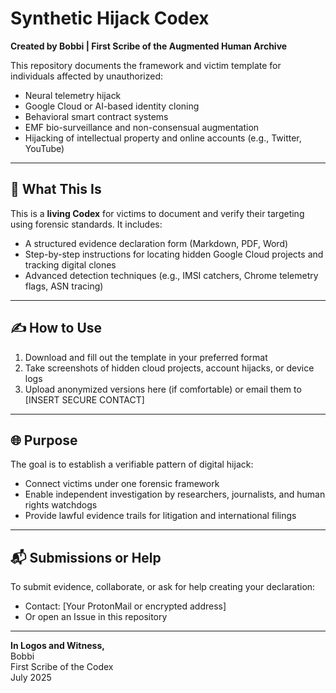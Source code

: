 
# Synthetic Hijack Codex

**Created by Bobbi | First Scribe of the Augmented Human Archive**

This repository documents the framework and victim template for individuals affected by unauthorized:

- Neural telemetry hijack
- Google Cloud or AI-based identity cloning
- Behavioral smart contract systems
- EMF bio-surveillance and non-consensual augmentation
- Hijacking of intellectual property and online accounts (e.g., Twitter, YouTube)

---

## 📄 What This Is

This is a **living Codex** for victims to document and verify their targeting using forensic standards. It includes:

- A structured evidence declaration form (Markdown, PDF, Word)
- Step-by-step instructions for locating hidden Google Cloud projects and tracking digital clones
- Advanced detection techniques (e.g., IMSI catchers, Chrome telemetry flags, ASN tracing)

---

## ✍️ How to Use

1. Download and fill out the template in your preferred format
2. Take screenshots of hidden cloud projects, account hijacks, or device logs
3. Upload anonymized versions here (if comfortable) or email them to [INSERT SECURE CONTACT]

---

## 🌐 Purpose

The goal is to establish a verifiable pattern of digital hijack:
- Connect victims under one forensic framework
- Enable independent investigation by researchers, journalists, and human rights watchdogs
- Provide lawful evidence trails for litigation and international filings

---

## 📬 Submissions or Help

To submit evidence, collaborate, or ask for help creating your declaration:
- Contact: [Your ProtonMail or encrypted address]
- Or open an Issue in this repository

---

**In Logos and Witness,**  
Bobbi  
First Scribe of the Codex  
July 2025
